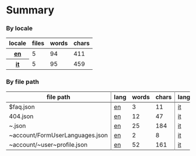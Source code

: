 # Summary

### By locale

<table><thead><tr><th>locale</th><th>files</th><th>words</th><th>chars</th></tr></thead><tbody><tr><th><a href="https://github.com/knitkode/koine/translations/tree/dev/en">en</a></th><td>5</td><td>94</td><td>411</td></tr><tr><th><a href="https://github.com/knitkode/koine/translations/tree/dev/it">it</a></th><td>5</td><td>95</td><td>459</td></tr></tbody></table>

### By file path

<table><thead><tr><th style="border-right:1px solid grey">file path</th><th>lang</th><th>words</th><th style="border-right:1px solid grey">chars</th><th>lang</th><th>words</th><th style="border-right:1px solid grey">chars</th></tr></thead><tbody><tr><td style="border-right:1px solid grey">$faq.json</td><td><a href="https://github.com/knitkode/koine/translations/tree/dev/en/$faq.json">en</a></td><td>3</td><td style="border-right:1px solid grey">11</td><td><a href="https://github.com/knitkode/koine/translations/tree/dev/it/$faq.json">it</a></td><td>2</td><td style="border-right:1px solid grey">12</td></tr><tr><td style="border-right:1px solid grey">404.json</td><td><a href="https://github.com/knitkode/koine/translations/tree/dev/en/404.json">en</a></td><td>12</td><td style="border-right:1px solid grey">47</td><td><a href="https://github.com/knitkode/koine/translations/tree/dev/it/404.json">it</a></td><td>13</td><td style="border-right:1px solid grey">59</td></tr><tr><td style="border-right:1px solid grey">~.json</td><td><a href="https://github.com/knitkode/koine/translations/tree/dev/en/~.json">en</a></td><td>25</td><td style="border-right:1px solid grey">184</td><td><a href="https://github.com/knitkode/koine/translations/tree/dev/it/~.json">it</a></td><td>25</td><td style="border-right:1px solid grey">217</td></tr><tr><td style="border-right:1px solid grey">~account/FormUserLanguages.json</td><td><a href="https://github.com/knitkode/koine/translations/tree/dev/en/~account/FormUserLanguages.json">en</a></td><td>2</td><td style="border-right:1px solid grey">8</td><td><a href="https://github.com/knitkode/koine/translations/tree/dev/it/~account/FormUserLanguages.json">it</a></td><td>2</td><td style="border-right:1px solid grey">8</td></tr><tr><td style="border-right:1px solid grey">~account/~user~profile.json</td><td><a href="https://github.com/knitkode/koine/translations/tree/dev/en/~account/~user~profile.json">en</a></td><td>52</td><td style="border-right:1px solid grey">161</td><td><a href="https://github.com/knitkode/koine/translations/tree/dev/it/~account/~user~profile.json">it</a></td><td>53</td><td style="border-right:1px solid grey">163</td></tr></tbody></table>
